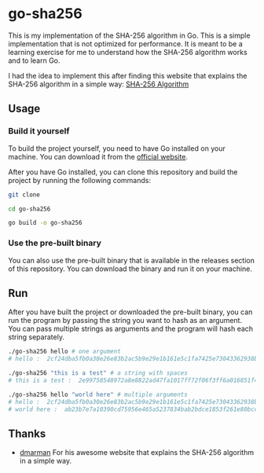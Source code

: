 # go-sha256

This is my implementation of the SHA-256 algorithm in Go. This is a simple implementation that is not optimized for performance. It is meant to be a learning exercise for me to understand how the SHA-256 algorithm works and to learn Go.

I had the idea to implement this after finding this website that explains the SHA-256 algorithm in a simple way: [SHA-256 Algorithm](https://sha256algorithm.com/)

## Usage

### Build it yourself

To build the project yourself, you need to have Go installed on your machine. You can download it from the [official website](https://golang.org/).

After you have Go installed, you can clone this repository and build the project by running the following commands:

```bash
git clone 

cd go-sha256

go build -o go-sha256
```


### Use the pre-built binary

You can also use the pre-built binary that is available in the releases section of this repository. You can download the binary and run it on your machine.

## Run

After you have built the project or downloaded the pre-built binary, you can run the program by passing the string you want to hash as an argument. You can pass multiple strings as arguments and the program will hash each string separately.

```bash
./go-sha256 hello # one argument
# hello :  2cf24dba5fb0a30e26e83b2ac5b9e29e1b161e5c1fa7425e73043362938b9824

./go-sha256 "this is a test" # a string with spaces
# this is a test :  2e99758548972a8e8822ad47fa1017ff72f06f3ff6a016851f45c398732bc50c

./go-sha256 hello "world here" # multiple arguments
# hello :  2cf24dba5fb0a30e26e83b2ac5b9e29e1b161e5c1fa7425e73043362938b9824
# world here :  ab23b7e7a10390cd75956e465a5237834bab2bdce1853f261e80bccbf6788401
```

## Thanks

- [dmarman](https://github.com/dmarman) For his awesome website that explains the SHA-256 algorithm in a simple way.